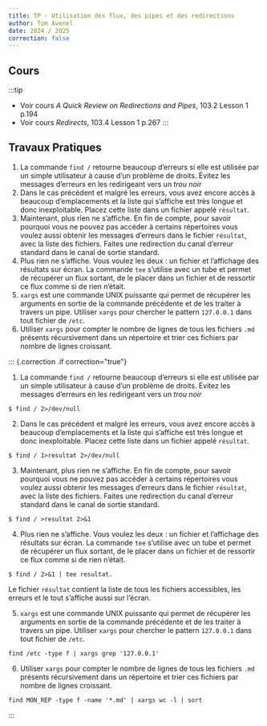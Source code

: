 ```yaml
---
title: TP - Utilisation des flux, des pipes et des redirections 
author: Tom Avenel
date: 2024 / 2025
correction: false
---
```


## Cours

:::tip
- Voir cours _A Quick Review on Redirections and Pipes_, 103.2 Lesson 1 p.194
- Voir cours _Redirects_, 103.4 Lesson 1 p.267
:::

## Travaux Pratiques

1. La commande `find /` retourne beaucoup d’erreurs si elle est utilisée par un simple utilisateur à cause d’un problème de droits. Évitez les messages d’erreurs en les redirigeant vers un _trou noir_
2. Dans le cas précédent et malgré les erreurs, vous avez encore accès à beaucoup d’emplacements et la liste qui s’affiche est très longue et donc inexploitable. Placez cette liste dans un fichier appelé `résultat`.
3. Maintenant, plus rien ne s’affiche. En fin de compte, pour savoir pourquoi vous ne pouvez pas accéder à certains répertoires vous voulez aussi obtenir les messages d’erreurs dans le fichier `résultat`, avec la liste des fichiers. Faites une redirection du canal d’erreur standard dans le canal de sortie standard.
4. Plus rien ne s’affiche. Vous voulez les deux : un fichier et l’affichage des résultats sur écran. La commande `tee` s’utilise avec un tube et permet de récupérer un flux sortant, de le placer dans un fichier et de ressortir ce flux comme si de rien n’était.
5. `xargs` est une commande UNIX puissante qui permet de récupérer les arguments en sortie de la commande précédente et de les traiter à travers un pipe. Utiliser `xargs` pour chercher le pattern `127.0.0.1` dans tout fichier de `/etc`.
6. Utiliser `xargs` pour compter le nombre de lignes de tous les fichiers `.md` présents récursivement dans un répertoire et trier ces fichiers par nombre de lignes croissant.

::: {.correction .if correction="true"}
1. La commande `find /` retourne beaucoup d’erreurs si elle est utilisée par un simple utilisateur à cause d’un problème de droits. Évitez les messages d’erreurs en les redirigeant vers un _trou noir_

```
$ find / 2>/dev/null
```

2. Dans le cas précédent et malgré les erreurs, vous avez encore accès à beaucoup d’emplacements et la liste qui s’affiche est très longue et donc inexploitable. Placez cette liste dans un fichier appelé `résultat`.

```
$ find / 1>resultat 2>/dev/null
```

3. Maintenant, plus rien ne s’affiche. En fin de compte, pour savoir pourquoi vous ne pouvez pas accéder à certains répertoires vous voulez aussi obtenir les messages d’erreurs dans le fichier `résultat`, avec la liste des fichiers. Faites une redirection du canal d’erreur standard dans le canal de sortie standard.

```
$ find / >resultat 2>&1
```

4. Plus rien ne s’affiche. Vous voulez les deux : un fichier et l’affichage des résultats sur écran. La commande `tee` s’utilise avec un tube et permet de récupérer un flux sortant, de le placer dans un fichier et de ressortir ce flux comme si de rien n’était.

```
$ find / 2>&1 | tee resultat.
```

Le fichier `résultat` contient la liste de tous les fichiers accessibles, les erreurs et le tout s’affiche aussi sur l’écran.

5. `xargs` est une commande UNIX puissante qui permet de récupérer les arguments en sortie de la commande précédente et de les traiter à travers un pipe. Utiliser `xargs` pour chercher le pattern `127.0.0.1` dans tout fichier de `/etc`.

```
find /etc -type f | xargs grep '127.0.0.1'
```

6. Utiliser `xargs` pour compter le nombre de lignes de tous les fichiers `.md` présents récursivement dans un répertoire et trier ces fichiers par nombre de lignes croissant.

```
find MON_REP -type f -name '*.md' | xargs wc -l | sort
```
:::
